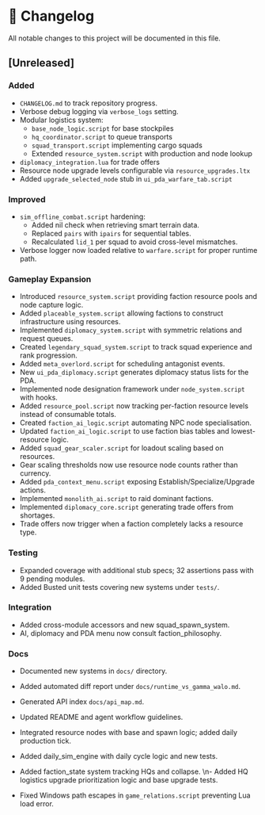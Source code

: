 # 📑 Changelog

All notable changes to this project will be documented in this file.

## [Unreleased]
### Added
- `CHANGELOG.md` to track repository progress.
- Verbose debug logging via `verbose_logs` setting.
- Modular logistics system:
  - `base_node_logic.script` for base stockpiles
  - `hq_coordinator.script` to queue transports
  - `squad_transport.script` implementing cargo squads
  - Extended `resource_system.script` with production and node lookup
- `diplomacy_integration.lua` for trade offers
- Resource node upgrade levels configurable via `resource_upgrades.ltx`
- Added `upgrade_selected_node` stub in `ui_pda_warfare_tab.script`

### Improved
- `sim_offline_combat.script` hardening:
  - Added nil check when retrieving smart terrain data.
  - Replaced `pairs` with `ipairs` for sequential tables.
  - Recalculated `lid_1` per squad to avoid cross-level mismatches.
- Verbose logger now loaded relative to `warfare.script` for proper runtime path.

### Gameplay Expansion
- Introduced `resource_system.script` providing faction resource pools and node capture logic.
- Added `placeable_system.script` allowing factions to construct infrastructure using resources.
- Implemented `diplomacy_system.script` with symmetric relations and request queues.
- Created `legendary_squad_system.script` to track squad experience and rank progression.
- Added `meta_overlord.script` for scheduling antagonist events.
- New `ui_pda_diplomacy.script` generates diplomacy status lists for the PDA.
- Implemented node designation framework under `node_system.script` with hooks.
- Added `resource_pool.script` now tracking per-faction resource levels instead of consumable totals.
- Created `faction_ai_logic.script` automating NPC node specialisation.
- Updated `faction_ai_logic.script` to use faction bias tables and lowest-resource logic.
- Added `squad_gear_scaler.script` for loadout scaling based on resources.
- Gear scaling thresholds now use resource node counts rather than currency.
- Added `pda_context_menu.script` exposing Establish/Specialize/Upgrade actions.
- Implemented `monolith_ai.script` to raid dominant factions.
- Implemented `diplomacy_core.script` generating trade offers from shortages.
- Trade offers now trigger when a faction completely lacks a resource type.

### Testing
- Expanded coverage with additional stub specs; 32 assertions pass with 9 pending modules.
- Added Busted unit tests covering new systems under `tests/`.

### Integration
- Added cross-module accessors and new squad_spawn_system.
- AI, diplomacy and PDA menu now consult faction_philosophy.

### Docs
- Documented new systems in `docs/` directory.
- Added automated diff report under `docs/runtime_vs_gamma_walo.md`.
- Generated API index `docs/api_map.md`.
- Updated README and agent workflow guidelines.
- Integrated resource nodes with base and spawn logic; added daily production tick.

- Added daily_sim_engine with daily cycle logic and new tests.
- Added faction_state system tracking HQs and collapse.
\n- Added HQ logistics upgrade prioritization logic and base upgrade tests.
- Fixed Windows path escapes in `game_relations.script` preventing Lua load error.
